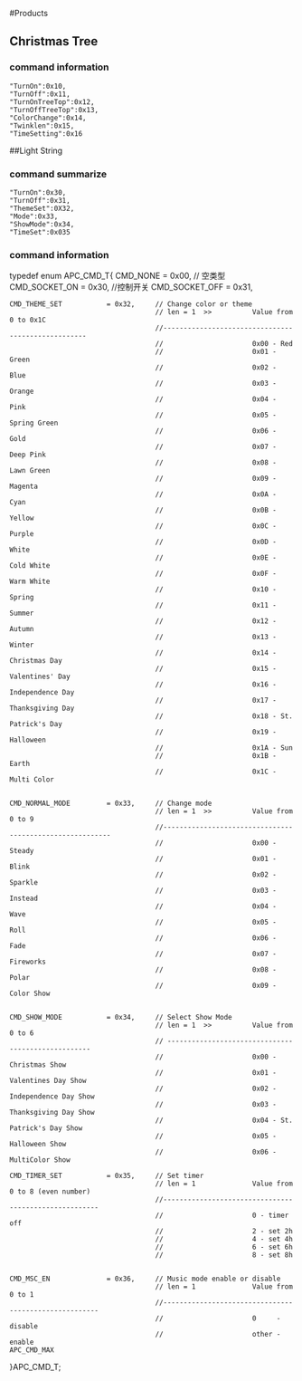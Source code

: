 #Products

## Christmas Tree
### command information
    "TurnOn":0x10,
    "TurnOff":0x11,
    "TurnOnTreeTop":0x12,
    "TurnOffTreeTop":0x13,
    "ColorChange":0x14,
    "Twinklen":0x15,
    "TimeSetting":0x16
    
##Light String
### command summarize

    "TurnOn":0x30,
    "TurnOff":0x31,
    "ThemeSet":0X32,
    "Mode":0x33,
    "ShowMode":0x34,
    "TimeSet":0x035
    
### command information
typedef enum APC_CMD_T{
    CMD_NONE          = 0x00,   // 空类型
    CMD_SOCKET_ON			= 0x30,   //控制开关
    CMD_SOCKET_OFF		= 0x31,

    CMD_THEME_SET           = 0x32,     // Change color or theme
                                        // len = 1  >>          Value from 0 to 0x1C
                                        //---------------------------------------------------
                                        //                      0x00 - Red
                                        //                      0x01 - Green
                                        //                      0x02 - Blue
                                        //                      0x03 - Orange
                                        //                      0x04 - Pink
                                        //                      0x05 - Spring Green
                                        //                      0x06 - Gold
                                        //                      0x07 - Deep Pink
                                        //                      0x08 - Lawn Green
                                        //                      0x09 - Magenta
                                        //                      0x0A - Cyan
                                        //                      0x0B - Yellow
                                        //                      0x0C - Purple
                                        //                      0x0D - White
                                        //                      0x0E - Cold White
                                        //                      0x0F - Warm White
                                        //                      0x10 - Spring
                                        //                      0x11 - Summer
                                        //                      0x12 - Autumn
                                        //                      0x13 - Winter
                                        //                      0x14 - Christmas Day
                                        //                      0x15 - Valentines' Day
                                        //                      0x16 - Independence Day
                                        //                      0x17 - Thanksgiving Day
                                        //                      0x18 - St. Patrick's Day
                                        //                      0x19 - Halloween
                                        //                      0x1A - Sun
                                        //                      0x1B - Earth
                                        //                      0x1C - Multi Color


    CMD_NORMAL_MODE         = 0x33,     // Change mode
                                        // len = 1  >>          Value from 0 to 9
                                        //---------------------------------------------------------
                                        //                      0x00 - Steady
                                        //                      0x01 - Blink
                                        //                      0x02 - Sparkle
                                        //                      0x03 - Instead
                                        //                      0x04 - Wave
                                        //                      0x05 - Roll
                                        //                      0x06 - Fade
                                        //                      0x07 - Fireworks
                                        //                      0x08 - Polar
                                        //                      0x09 - Color Show


    CMD_SHOW_MODE           = 0x34,     // Select Show Mode
                                        // len = 1  >>          Value from 0 to 6
                                        // ---------------------------------------------------
                                        //                      0x00 - Christmas Show
                                        //                      0x01 - Valentines Day Show
                                        //                      0x02 - Independence Day Show
                                        //                      0x03 - Thanksgiving Day Show
                                        //                      0x04 - St. Patrick's Day Show
                                        //                      0x05 - Halloween Show
                                        //                      0x06 - MultiColor Show

    CMD_TIMER_SET           = 0x35,     // Set timer
                                        // len = 1              Value from 0 to 8 (even number)
                                        //------------------------------------------------------
                                        //                      0 - timer off
                                        //                      2 - set 2h
                                        //                      4 - set 4h
                                        //                      6 - set 6h
                                        //                      8 - set 8h


    CMD_MSC_EN              = 0x36,     // Music mode enable or disable
                                        // len = 1              Value from 0 to 1
                                        //------------------------------------------------------
                                        //                      0     - disable
                                        //                      other - enable
	APC_CMD_MAX
}APC_CMD_T;

